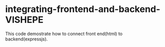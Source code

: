 # integrating-frontend-and-backend-VISHEPE
This code demostrate how to connect front end(html) to backend(expressjs).
